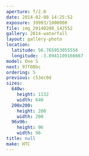 ```yaml
---
aperture: f/2.0
date: 2014-02-08 14:25:52
exposure: 39993/1000000
file: img_20140208_142552
gallery: 2014-waterfall
layout: gallery-photo
location:
  latitude: 56.765953055556
  longitude: -3.8941109166667
model: One S
next: 97f08bc
ordering: 5
previous: c53ec0d
sizes:
  640w:
    height: 1132
    width: 640
  200x200:
    height: 200
    width: 200
  96x96:
    height: 96
    width: 96
title: null
make: HTC
---
```

